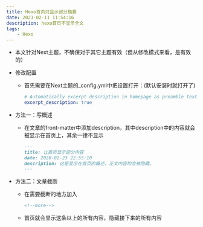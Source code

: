 ```yaml
---
title: Hexo首页只显示部分摘要
date: 2023-02-11 11:54:16
description: hexo首页不显示全文
tags:
    - Hexo
---
```


- 本文针对Next主题，不确保对于其它主题有效（但从修改模式来看，是有效的）

- 修改配置
    
    - 首先需要在Next主题的_config.yml中把设置打开：(默认安装时就打开了)
        
        ```yml
        # Automatically excerpt description in homepage as preamble text.
        excerpt_description: true
        ```
- 方法一：写概述

    - 在文章的front-matter中添加description，其中description中的内容就会被显示在首页上，其余一律不显示
        
        ```markdown
        ---
        title: 让首页显示部分内容
        date: 2020-02-23 22:55:10
        description: 这是显示在首页的概述，正文内容均会被隐藏。
        ---
        ```
        
- 方法二：文章截断

    - 在需要截断的地方加入
    
        ```html
        <!--more--> 
        ```
        
    - 首页就会显示这条以上的所有内容，隐藏接下来的所有内容
    
    

